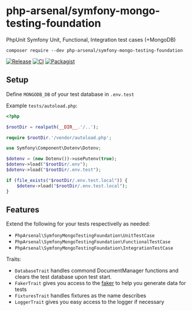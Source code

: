 # php-arsenal/symfony-mongo-testing-foundation

PhpUnit Symfony Unit, Functional, Integration test cases (+MongoDB) 

`composer require --dev php-arsenal/symfony-mongo-testing-foundation`

[![Release](https://img.shields.io/github/v/release/php-arsenal/symfony-mongo-testing-foundation)](https://github.com/php-arsenal/symfony-mongo-testing-foundation/releases)
[![CI](https://img.shields.io/github/workflow/status/php-arsenal/symfony-mongo-testing-foundation/CI)](https://github.com/php-arsenal/symfony-mongo-testing-foundation/actions/workflows/ci.yml)
[![Packagist](https://img.shields.io/packagist/dt/php-arsenal/symfony-mongo-testing-foundation)](https://packagist.org/packages/php-arsenal/symfony-mongo-testing-foundation)

## Setup

Define `MONGODB_DB` of your test database in `.env.test`

Example `tests/autoload.php`:
```php
<?php

$rootDir = realpath(__DIR__.'/..');

require $rootDir.'/vendor/autoload.php';

use Symfony\Component\Dotenv\Dotenv;

$dotenv = (new Dotenv())->usePutenv(true);
$dotenv->load("$rootDir/.env");
$dotenv->load("$rootDir/.env.test");

if (file_exists("$rootDir/.env.test.local")) {
    $dotenv->load("$rootDir/.env.test.local");
}

```

## Features

Extend the following for your tests respectivelly as needed:
* `PhpArsenal\SymfonyMongoTestingFoundation\UnitTestCase`
* `PhpArsenal\SymfonyMongoTestingFoundation\FunctionalTestCase`
* `PhpArsenal\SymfonyMongoTestingFoundation\IntegrationTestCase`

Traits:
* `DatabaseTrait` handles commond DocumentManager functions and clears the test database upon test start.
* `FakerTrait` gives you access to the [faker](https://github.com/php-arsenal/Faker) to help you generate data for tests
* `FixturesTrait` handles fixtures as the name describes
* `LoggerTrait` gives you easy access to the logger if necessary
